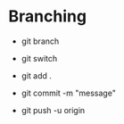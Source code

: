 # Branching

- git branch <file name>

- git switch <file name>

- git add .

- git commit -m "message"

- git push -u origin <file name>
